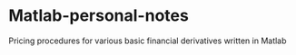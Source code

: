 # Matlab-personal-notes
Pricing procedures for various basic financial derivatives written in Matlab

